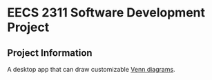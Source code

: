 # EECS 2311 Software Development Project

## Project Information

A desktop app that can draw customizable [Venn diagrams](https://en.wikipedia.org/wiki/Venn_diagram).
